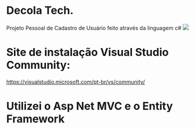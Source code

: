 # Decola Tech.
Projeto Pessoal de Cadastro de Usuário feito através da linguagem c#
<img src= "https://cdn.pixabay.com/photo/2016/11/19/14/00/code-1839406_960_720.jpg"/>

# Site de instalação Visual Studio Community:
https://visualstudio.microsoft.com/pt-br/vs/community/
# Utilizei o Asp Net MVC e o Entity Framework
